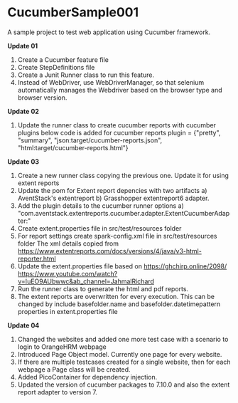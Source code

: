 # CucumberSample001
A sample project to test web application using Cucumber framework.

**Update 01**
1. Create a Cucumber feature file
2. Create StepDefinitions file
3. Create a Junit Runner class to run this feature.
4. Instead of WebDriver, use WebDriverManager, so that selenium automatically manages the Webdriver based on the browser type and browser version.

**Update 02**
1. Update the runner class to create cucumber reports with cucumber plugins
below code is added for cucumber reports
plugin = {"pretty", "summary", "json:target/cucumber-reports.json", "html:target/cucumber-reports.html"}

**Update 03**
1. Create a new runner class copying the previous one. Update it for using extent reports
2. Update the pom for Extent report depencies with two artifacts
    a) AventStack's extentreport
    b) Grasshopper extentreport6 adapter.
3. Add the plugin details to the cucumber runner options
    a) "com.aventstack.extentreports.cucumber.adapter.ExtentCucumberAdapter:"
4. Create extent.properties file in src/test/resources folder
5. For report settings create spark-config.xml file in src/test/resources folder
    The xml details copied from https://www.extentreports.com/docs/versions/4/java/v3-html-reporter.html
6. Update the extent.properties file based on
     https://ghchirp.online/2098/
     https://www.youtube.com/watch?v=IuEO9AUbwwc&ab_channel=JahmalRichard
7. Run the runner class to generate the html and pdf reports.
8. The extent reports are overwritten for every execution. This can be changed by include basefolder.name and basefolder.datetimepattern properties in extent.properties file

**Update 04**
1. Changed the websites and added one more test case with a scenario to login to OrangeHRM webpage
2. Introduced Page Object model. Currently one page for every website. 
3. If there are multiple testcases created for a single website, then for each webpage a Page class will be created.
4. Added PicoContainer for dependency injection.
5. Updated the version of cucumber packages to 7.10.0 and also the extent report adapter to version 7.

 
   

  
